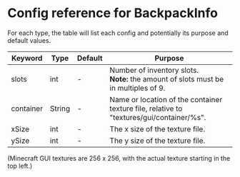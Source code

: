 # Config reference for BackpackInfo

For each type, the table will list each config and potentially its purpose and default values.

| Keyword   | Type   | Default | Purpose                                                                                  |
|-----------|--------|---------|------------------------------------------------------------------------------------------|
| slots     | int    | -       | Number of inventory slots.<br> **Note:** the amount of slots must be in multiples of 9.  |
| container | String | -       | Name or location of the container texture file, relative to "textures/gui/container/%s". |
| xSize     | int    | -       | The x size of the texture file.                                                          |
| ySize     | int    | -       | The y size of the texture file.                                                          |

(Minecraft GUI textures are 256 x 256, with the actual texture starting in the top left.)